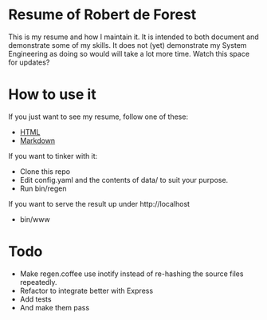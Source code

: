 # Resume of Robert de Forest

This is my resume and how I maintain it. It is intended to both document and
demonstrate some of my skills. It does not (yet) demonstrate my System
Engineering as doing so would will take a lot more time. Watch this space for
updates?

# How to use it

If you just want to see my resume, follow one of these:

- [HTML]()
- [Markdown]()

If you want to tinker with it:

- Clone this repo
- Edit config.yaml and the contents of data/ to suit your purpose.
- Run bin/regen

If you want to serve the result up under http://localhost

- bin/www

# Todo

- Make regen.coffee use inotify instead of re-hashing the source files
  repeatedly.
- Refactor to integrate better with Express
- Add tests
 - And make them pass
